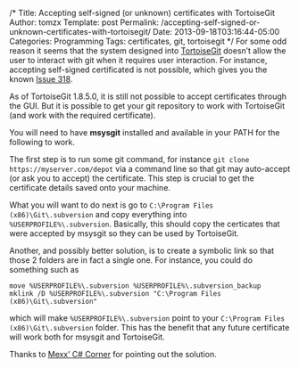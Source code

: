 /*
 Title: Accepting self-signed (or unknown) certificates with TortoiseGit
 Author: tomzx
 Template: post
 Permalink: /accepting-self-signed-or-unknown-certificates-with-tortoisegit/
 Date: 2013-09-18T03:16:44-05:00
 Categories: Programming
 Tags: certificates, git, tortoisegit
*/
For some odd reason it seems that the system designed into [TortoiseGit][1] doesn&#8217;t allow the user to interact with git when it requires user interaction. For instance, accepting self-signed certificated is not possible, which gives you the known [Issue 318][2].

As of TortoiseGit 1.8.5.0, it is still not possible to accept certificates through the GUI. But it is possible to get your git repository to work with TortoiseGit (and work with the required certificate).

You will need to have **msysgit** installed and available in your PATH for the following to work.

The first step is to run some git command, for instance `git clone https://myserver.com/depot` via a command line so that git may auto-accept (or ask you to accept) the certificate. This step is crucial to get the certificate details saved onto your machine.

What you will want to do next is go to `C:\Program Files (x86)\Git\.subversion` and copy everything into `%USERPROFILE%\.subversion`. Basically, this should copy the certicates that were accepted by msysgit so they can be used by TortoiseGit.

Another, and possibly better solution, is to create a symbolic link so that those 2 folders are in fact a single one. For instance, you could do something such as

<pre><code class="bash">move %USERPROFILE%\.subversion %USERPROFILE%\.subversion_backup
mklink /D %USERPROFILE%\.subversion "C:\Program Files (x86)\Git\.subversion"
</code></pre>

which will make `%USERPROFILE%\.subversion` point to your `C:\Program Files (x86)\Git\.subversion` folder. This has the benefit that any future certificate will work both for msysgit and TortoiseGit.

Thanks to [Mexx&#8217; C# Corner][3] for pointing out the solution.

 [1]: https://code.google.com/p/tortoisegit/
 [2]: http://code.google.com/p/tortoisegit/issues/detail?id=318
 [3]: http://blog.malook.de/2010/10/tortoisegit-as-frontend-to-https-svn.html